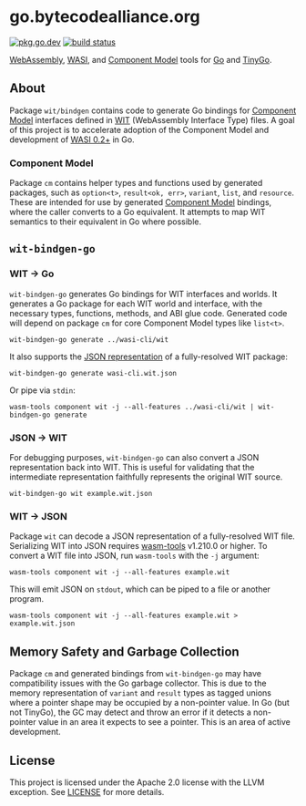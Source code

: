 # go.bytecodealliance.org

[![pkg.go.dev](https://img.shields.io/badge/docs-pkg.go.dev-blue.svg)](https://pkg.go.dev/go.bytecodealliance.org) [![build status](https://img.shields.io/github/actions/workflow/status/bytecodealliance/go-modules/test.yaml?branch=main)](https://github.com/bytecodealliance/go-modules/actions)

[WebAssembly](https://webassembly.org), [WASI](https://wasi.dev), and [Component Model](https://component-model.bytecodealliance.org/) tools for [Go](https://go.dev) and [TinyGo](https://tinygo.org).

## About

Package `wit/bindgen` contains code to generate Go bindings for [Component Model](https://component-model.bytecodealliance.org/) interfaces defined in [WIT](https://component-model.bytecodealliance.org/design/wit.html) (WebAssembly Interface Type) files. A goal of this project is to accelerate adoption of the Component Model and development of [WASI 0.2+](https://bytecodealliance.org/articles/WASI-0.2) in Go.

### Component Model

Package `cm` contains helper types and functions used by generated packages, such as `option<t>`, `result<ok, err>`, `variant`, `list`, and `resource`. These are intended for use by generated [Component Model](https://github.com/WebAssembly/component-model/blob/main/design/mvp/Explainer.md#type-definitions) bindings, where the caller converts to a Go equivalent. It attempts to map WIT semantics to their equivalent in Go where possible.

## `wit-bindgen-go`

### WIT → Go

`wit-bindgen-go` generates Go bindings for WIT interfaces and worlds. It generates a Go package for each WIT world and interface, with the necessary types, functions, methods, and ABI glue code. Generated code will depend on package `cm` for core Component Model types like `list<t>`.

```console
wit-bindgen-go generate ../wasi-cli/wit
```

It also supports the [JSON representation](https://github.com/bytecodealliance/wasm-tools/pull/1203) of a fully-resolved WIT package:

```console
wit-bindgen-go generate wasi-cli.wit.json
```

Or pipe via `stdin`:

```console
wasm-tools component wit -j --all-features ../wasi-cli/wit | wit-bindgen-go generate
```

### JSON → WIT

For debugging purposes, `wit-bindgen-go` can also convert a JSON representation back into WIT. This is useful for validating that the intermediate representation faithfully represents the original WIT source.

```console
wit-bindgen-go wit example.wit.json
```

### WIT → JSON

Package `wit` can decode a JSON representation of a fully-resolved WIT file. Serializing WIT into JSON requires [wasm-tools](https://crates.io/crates/wasm-tools) v1.210.0 or higher. To convert a WIT file into JSON, run `wasm-tools` with the `-j` argument:

```console
wasm-tools component wit -j --all-features example.wit
```

This will emit JSON on `stdout`, which can be piped to a file or another program.

```console
wasm-tools component wit -j --all-features example.wit > example.wit.json
```

## Memory Safety and Garbage Collection

Package `cm` and generated bindings from `wit-bindgen-go` may have compatibility issues with the Go garbage collector. This is due to the memory representation of `variant` and `result` types as tagged unions where a pointer shape may be occupied by a non-pointer value. In Go (but not TinyGo), the GC may detect and throw an error if it detects a non-pointer value in an area it expects to see a pointer. This is an area of active development.

## License

This project is licensed under the Apache 2.0 license with the LLVM exception. See [LICENSE](LICENSE) for more details.
